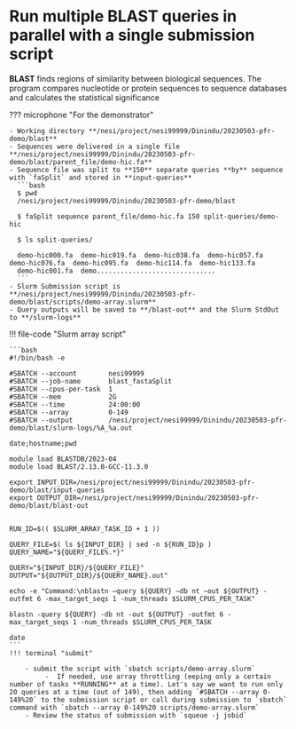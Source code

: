 # Run multiple BLAST queries in parallel with a single submission script

**BLAST** finds regions of similarity between biological sequences. The program compares nucleotide or protein sequences to sequence databases and calculates the statistical significance


??? microphone "For the demonstrator"
    
    - Working directory **/nesi/project/nesi99999/Dinindu/20230503-pfr-demo/blast**
    - Sequences were delivered in a single file **/nesi/project/nesi99999/Dinindu/20230503-pfr-demo/blast/parent_file/demo-hic.fa**
    - Sequence file was split to **150** separate queries **by** sequence with `faSplit` and stored in **input-queries** 
      ```bash 
      $ pwd
      /nesi/project/nesi99999/Dinindu/20230503-pfr-demo/blast
      
      $ faSplit sequence parent_file/demo-hic.fa 150 split-queries/demo-hic

      $ ls split-queries/

      demo-hic000.fa  demo-hic019.fa  demo-hic038.fa  demo-hic057.fa  demo-hic076.fa  demo-hic095.fa  demo-hic114.fa  demo-hic133.fa
      demo-hic001.fa  demo..............................
      ```
    - Slurm Submission script is **/nesi/project/nesi99999/Dinindu/20230503-pfr-demo/blast/scripts/demo-array.slurm**
    - Query outputs will be saved to **/blast-out** and the Slurm StdOut to **/slurm-logs**

    
!!! file-code "Slurm array script" 

    ```bash
    #!/bin/bash -e
    
    #SBATCH --account        nesi99999
    #SBATCH --job-name       blast_fastaSplit
    #SBATCH --cpus-per-task  1
    #SBATCH --mem            2G
    #SBATCH --time           24:00:00
    #SBATCH --array          0-149
    #SBATCH --output         /nesi/project/nesi99999/Dinindu/20230503-pfr-demo/blast/slurm-logs/%A_%a.out
    
    date;hostname;pwd
    
    module load BLASTDB/2023-04
    module load BLAST/2.13.0-GCC-11.3.0
     
    export INPUT_DIR=/nesi/project/nesi99999/Dinindu/20230503-pfr-demo/blast/input-queries
    export OUTPUT_DIR=/nesi/project/nesi99999/Dinindu/20230503-pfr-demo/blast/blast-out
    
     
    RUN_ID=$(( $SLURM_ARRAY_TASK_ID + 1 ))
     
    QUERY_FILE=$( ls ${INPUT_DIR} | sed -n ${RUN_ID}p )
    QUERY_NAME="${QUERY_FILE%.*}"
     
    QUERY="${INPUT_DIR}/${QUERY_FILE}"
    OUTPUT="${OUTPUT_DIR}/${QUERY_NAME}.out"
     
    echo -e "Command:\nblastn –query ${QUERY} –db nt –out ${OUTPUT} -outfmt 6 -max_target_seqs 1 -num_threads $SLURM_CPUS_PER_TASK"
     
    blastn -query ${QUERY} -db nt -out ${OUTPUT} -outfmt 6 -max_target_seqs 1 -num_threads $SLURM_CPUS_PER_TASK 
     
    date
    ```
    !!! terminal "submit"

        - submit the script with `sbatch scripts/demo-array.slurm` 
             -  If needed, use array throttling (eeping only a certain number of tasks **RUNNING** at a time). Let's say we want to run only 20 queries at a time (out of 149), then adding `#SBATCH --array 0-149%20` to the submission script or call during submission to `sbatch` command with `sbatch --array 0-149%20 scripts/demo-array.slurm`
        - Review the status of submission with `squeue -j jobid`